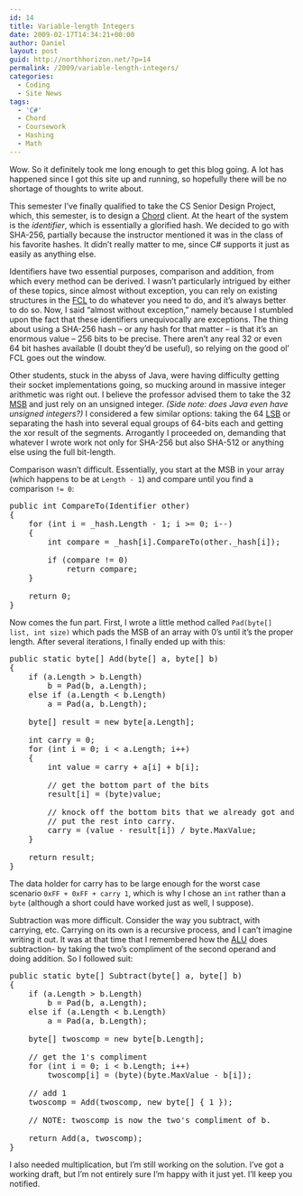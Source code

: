 ```yaml
---
id: 14
title: Variable-length Integers
date: 2009-02-17T14:34:21+00:00
author: Daniel
layout: post
guid: http://northhorizon.net/?p=14
permalink: /2009/variable-length-integers/
categories:
  - Coding
  - Site News
tags:
  - 'C#'
  - Chord
  - Coursework
  - Hashing
  - Math
---
```

Wow. So it definitely took me long enough to get this blog going. A lot has happened since I got this site up and running, so hopefully there will be no shortage of thoughts to write about.

This semester I&#8217;ve finally qualified to take the CS Senior Design Project, which, this semester, is to design a [Chord](http://en.wikipedia.org/wiki/Chord_project) client. At the heart of the system is the _identifier_, which is essentially a glorified hash. We decided to go with SHA-256, partially because the instructor mentioned it was in the class of his favorite hashes. It didn&#8217;t really matter to me, since C# supports it just as easily as anything else.

Identifiers have two essential purposes, comparison and addition, from which every method can be derived. I wasn&#8217;t particularly intrigued by either of these topics, since almost without exception, you can rely on existing structures in the [FCL](http://en.wikipedia.org/wiki/Framework_Class_Library) to do whatever you need to do, and it&#8217;s always better to do so. Now, I said &#8220;almost without exception,&#8221; namely because I stumbled upon the fact that these identifiers unequivocally are exceptions. The thing about using a SHA-256 hash &#8211; or any hash for that matter &#8211; is that it&#8217;s an enormous value &#8211; 256 bits to be precise. There aren&#8217;t any real 32 or even 64 bit hashes available (I doubt they&#8217;d be useful), so relying on the good ol&#8217; FCL goes out the window.<!--more-->

Other students, stuck in the abyss of Java, were having difficulty getting their socket implementations going, so mucking around in massive integer arithmetic was right out. I believe the professor advised them to take the 32 [MSB](http://en.wikipedia.org/wiki/Most_significant_bit) and just rely on an unsigned integer. _(Side note: does Java even have unsigned integers?)_ I considered a few similar options: taking the 64 [LSB](http://en.wikipedia.org/wiki/Least_significant_bit) or separating the hash into several equal groups of 64-bits each and getting the xor result of the segments. Arrogantly I proceeded on, demanding that whatever I wrote work not only for SHA-256 but also SHA-512 or anything else using the full bit-length.

Comparison wasn&#8217;t difficult. Essentially, you start at the MSB in your array (which happens to be at `Length - 1`) and compare until you find a comparison `!= 0`:

<pre class="brush: csharp">public int CompareTo(Identifier other)
{
	for (int i = _hash.Length - 1; i &gt;= 0; i--)
	{
		int compare = _hash[i].CompareTo(other._hash[i]);

		if (compare != 0)
			return compare;
	}

	return 0;
}</pre>

Now comes the fun part. First, I wrote a little method called `Pad(byte[] list, int size)` which pads the MSB of an array with 0&#8217;s until it&#8217;s the proper length. After several iterations, I finally ended up with this:

<pre class="brush: csharp">public static byte[] Add(byte[] a, byte[] b)
{
	if (a.Length &gt; b.Length)
		b = Pad(b, a.Length);
	else if (a.Length &lt; b.Length)
		a = Pad(a, b.Length);

	byte[] result = new byte[a.Length];

	int carry = 0;
	for (int i = 0; i &lt; a.Length; i++)
	{
		int value = carry + a[i] + b[i];

		// get the bottom part of the bits
		result[i] = (byte)value;

		// knock off the bottom bits that we already got and
		// put the rest into carry.
		carry = (value - result[i]) / byte.MaxValue;
	}

	return result;
}</pre>

The data holder for carry has to be large enough for the worst case scenario `0xFF + 0xFF + carry 1`, which is why I chose an `int` rather than a `byte` (although a short could have worked just as well, I suppose).

Subtraction was more difficult. Consider the way you subtract, with carrying, etc. Carrying on its own is a recursive process, and I can&#8217;t imagine writing it out. It was at that time that I remembered how the [ALU](http://en.wikipedia.org/wiki/Arithmetic_logic_unit) does subtraction- by taking the two&#8217;s compliment of the second operand and doing addition. So I followed suit:

<pre class="brush: csharp">public static byte[] Subtract(byte[] a, byte[] b)
{
    if (a.Length &gt; b.Length)
        b = Pad(b, a.Length);
    else if (a.Length &lt; b.Length)
        a = Pad(a, b.Length);

	byte[] twoscomp = new byte[b.Length];

	// get the 1's compliment
	for (int i = 0; i &lt; b.Length; i++)
		twoscomp[i] = (byte)(byte.MaxValue - b[i]);

	// add 1
	twoscomp = Add(twoscomp, new byte[] { 1 });

	// NOTE: twoscomp is now the two's compliment of b.

	return Add(a, twoscomp);
}</pre>

I also needed multiplication, but I&#8217;m still working on the solution. I&#8217;ve got a working draft, but I&#8217;m not entirely sure I&#8217;m happy with it just yet. I&#8217;ll keep you notified.